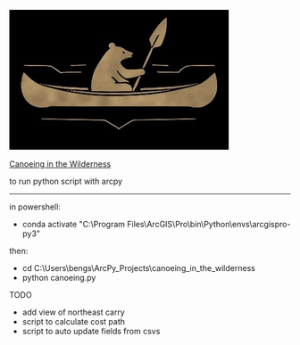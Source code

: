 ![Bear paddling a canoe](./images/ff.jpg)

[Canoeing in the Wilderness](https://storymaps.arcgis.com/stories/3d10cbf45911473aa5d6b6fc8c7fe86d/edit)

to run python script with arcpy

---

in powershell:
- conda activate "C:\Program Files\ArcGIS\Pro\bin\Python\envs\arcgispro-py3"

then:
- cd C:\Users\bengs\ArcPy_Projects\canoeing_in_the_wilderness
- python canoeing.py




TODO
- add view of northeast carry
- script to calculate cost path
- script to auto update fields from csvs 